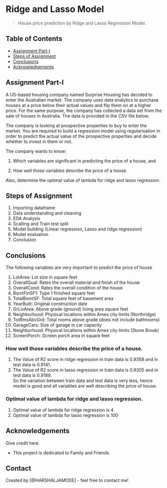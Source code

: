 # Ridge and Lasso Model
> House price prediction by Ridge and Lasso Regression Model.


## Table of Contents
* [Assignment Part-I](#general-information)
* [Steps of Assignment](#technologies-used)
* [Conclusions](#conclusions)
* [Acknowledgements](#acknowledgements)

<!-- You can include any other section that is pertinent to your problem -->

## Assignment Part-I

A US-based housing company named Surprise Housing has decided to enter the Australian market. The company uses data analytics to purchase houses at a price below their actual values and flip them on at a higher price. For the same purpose, the company has collected a data set from the sale of houses in Australia. The data is provided in the CSV file below.

The company is looking at prospective properties to buy to enter the market. You are required to build a regression model using regularisation in order to predict the actual value of the prospective properties and decide whether to invest in them or not.

The company wants to know:

1) Which variables are significant in predicting the price of a house, and

2) How well those variables describe the price of a house.

Also, determine the optimal value of lambda for ridge and lasso regression.

<!-- You don't have to answer all the questions - just the ones relevant to your project. -->


## Steps of Assignment
1) Importing dataframe
2) Data understanding and cleaning
3) EDA Analysis
4) Scalling and Train test split
5) Model building (Linear regression, Lasso and ridge regression)
6) Model evaluation
7) Conclusion

## Conclusions

The following variables are very important to predict the price of house

1) LotArea: Lot size in square feet
2) OverallQual: Rates the overall material and finish of the house
3) OverallCond: Rates the overall condition of the house
4) BsmtFinSF1: Type 1 finished square feet
5) TotalBsmtSF: Total square feet of basement area
6) YearBuilt: Original construction date
7) GrLivArea: Above grade (ground) living area square feet
8) Neighborhood: Physical locations within Ames city limits (Northridge)
9) TotRmsAbvGrd: Total rooms above grade (does not include bathrooms)
10) GarageCars: Size of garage in car capacity
11) Neighborhood: Physical locations within Ames city limits (Stone Brook)
12) ScreenPorch: Screen porch area in square feet

### How well those variables describe the price of a house.

1) The Value of R2 score in ridge regression in train data is 0.9358 and in test data is 0.9141.
2) The Value of R2 score in lasso regression in train data is 0.9305 and in test data is 0.9189. <br/>
So the variation between train data and test data is very less, hence model is good and all variables are well describing the price of house.

### Optimal value of lambda for ridge and lasso regression.

1) Optimal value of lambda for ridge regression is 4
2) Optimal value of lambda for lasso regression is 100

<!-- You don't have to answer all the questions - just the ones relevant to your project. -->

<!-- As the libraries versions keep on changing, it is recommended to mention the version of library used in this project -->

## Acknowledgements
Give credit here.
- This project is dedicated to Family and Friends


## Contact
Created by [@HARSHALJAMODE] - feel free to contact me!


<!-- Optional -->
<!-- ## License -->
<!-- This project is open source and available under the [... License](). -->

<!-- You don't have to include all sections - just the one's relevant to your project -->
